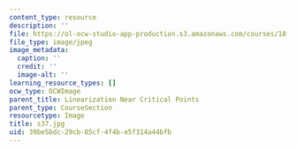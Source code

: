 ```yaml
---
content_type: resource
description: ''
file: https://ol-ocw-studio-app-production.s3.amazonaws.com/courses/18-03sc-differential-equations-fall-2011/39be5bdc29cb85cf4f4be5f314a44bfb_s37.jpg
file_type: image/jpeg
image_metadata:
  caption: ''
  credit: ''
  image-alt: ''
learning_resource_types: []
ocw_type: OCWImage
parent_title: Linearization Near Critical Points
parent_type: CourseSection
resourcetype: Image
title: s37.jpg
uid: 39be5bdc-29cb-85cf-4f4b-e5f314a44bfb
---
```

